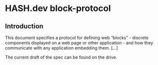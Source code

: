 # HASH.dev block-protocol

## Introduction

This document specifies a protocol for defining web “blocks” - discrete components displayed on a web page or other application - and how they communicate with any application embedding them. [...]

The current draft of the spec can be found on the drive.
